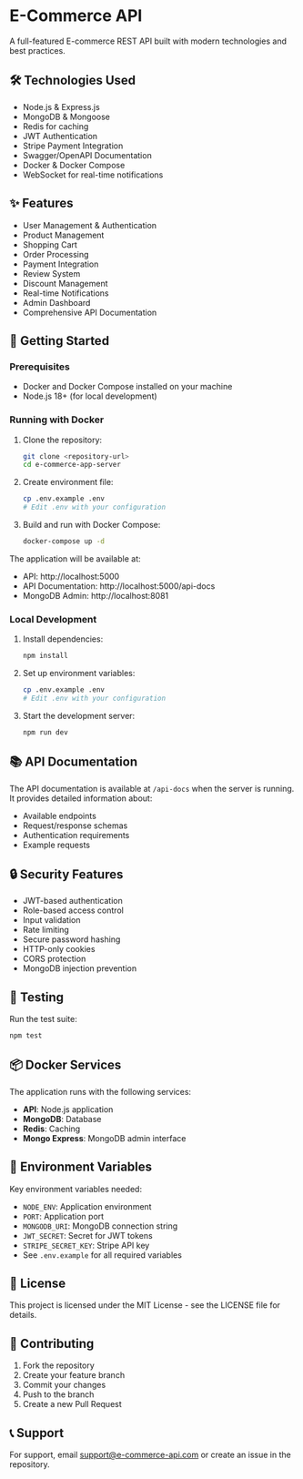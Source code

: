 # E-Commerce API

A full-featured E-commerce REST API built with modern technologies and best practices.

## 🛠 Technologies Used

- Node.js & Express.js
- MongoDB & Mongoose
- Redis for caching
- JWT Authentication
- Stripe Payment Integration
- Swagger/OpenAPI Documentation
- Docker & Docker Compose
- WebSocket for real-time notifications

## ✨ Features

- User Management & Authentication
- Product Management
- Shopping Cart
- Order Processing
- Payment Integration
- Review System
- Discount Management
- Real-time Notifications
- Admin Dashboard
- Comprehensive API Documentation

## 🚀 Getting Started

### Prerequisites

- Docker and Docker Compose installed on your machine
- Node.js 18+ (for local development)

### Running with Docker

1. Clone the repository:
   ```bash
   git clone <repository-url>
   cd e-commerce-app-server
   ```

2. Create environment file:
   ```bash
   cp .env.example .env
   # Edit .env with your configuration
   ```

3. Build and run with Docker Compose:
   ```bash
   docker-compose up -d
   ```

The application will be available at:
- API: http://localhost:5000
- API Documentation: http://localhost:5000/api-docs
- MongoDB Admin: http://localhost:8081

### Local Development

1. Install dependencies:
   ```bash
   npm install
   ```

2. Set up environment variables:
   ```bash
   cp .env.example .env
   # Edit .env with your configuration
   ```

3. Start the development server:
   ```bash
   npm run dev
   ```

## 📚 API Documentation

The API documentation is available at `/api-docs` when the server is running. It provides detailed information about:
- Available endpoints
- Request/response schemas
- Authentication requirements
- Example requests

## 🔒 Security Features

- JWT-based authentication
- Role-based access control
- Input validation
- Rate limiting
- Secure password hashing
- HTTP-only cookies
- CORS protection
- MongoDB injection prevention

## 🧪 Testing

Run the test suite:
```bash
npm test
```

## 📦 Docker Services

The application runs with the following services:
- **API**: Node.js application
- **MongoDB**: Database
- **Redis**: Caching
- **Mongo Express**: MongoDB admin interface

## 🔧 Environment Variables

Key environment variables needed:
- `NODE_ENV`: Application environment
- `PORT`: Application port
- `MONGODB_URI`: MongoDB connection string
- `JWT_SECRET`: Secret for JWT tokens
- `STRIPE_SECRET_KEY`: Stripe API key
- See `.env.example` for all required variables

## 📝 License

This project is licensed under the MIT License - see the LICENSE file for details.

## 👥 Contributing

1. Fork the repository
2. Create your feature branch
3. Commit your changes
4. Push to the branch
5. Create a new Pull Request

## 📞 Support

For support, email support@e-commerce-api.com or create an issue in the repository.
